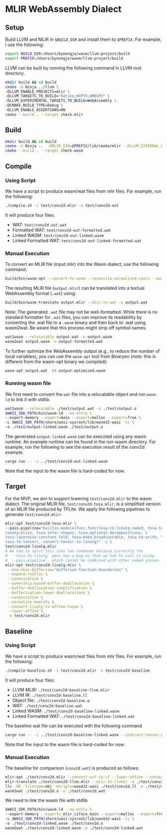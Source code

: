 # MLIR WebAssembly Dialect

## Setup

Build LLVM and MLIR in `$BUILD_DIR` and install them to `$PREFIX`.
For example, I use the following:
```sh
export BUILD_DIR=/Users/byeongje/wasm/llvm-project/build
export PREFIX=/Users/byeongje/wasm/llvm-project/build
```

LLVM can be built by running the following command in LLVM root directory.
```sh
mkdir build && cd build
cmake -G Ninja ../llvm \
-DLLVM_ENABLE_PROJECTS=mlir \
-DLLVM_TARGETS_TO_BUILD="Native;NVPTX;AMDGPU" \
-DLLVM_EXPERIMENTAL_TARGETS_TO_BUILD=WebAssembly \
-DCMAKE_BUILD_TYPE=Debug \
-DLLVM_ENABLE_ASSERTIONS=ON
cmake --build . --target check-mlir
```

## Build

```sh
mkdir build && cd build
cmake -G Ninja ..  -DMLIR_DIR=$PREFIX/lib/cmake/mlir  -DLLVM_EXTERNAL_LIT=$BUILD_DIR/bin/llvm-lit -DCMAKE_BUILD_TYPE=Debug 
cmake --build . --target check-wasm
```

## Compile

### Using Script

We have a script to produce wasm/wat files from mlir files. 
For example, run the following:
```sh
./compile.sh -i test/conv2d.mlir -o test/conv2d-out
```
It will produce four files:
- WAT: `test/conv2d-out.wat`
- Formatted WAT: `test/conv2d-out-formatted.wat`
- Linked WASM: `test/conv2d-out-linked.wasm`
- Linked Formatted WAT: `test/conv2d-out-linked-formatted.wat`

### Manual Execution

To convert an MLIR file (input.mlir) into the Wasm dialect, use the following
command:
```sh
build/bin/wasm-opt --convert-to-wasm --reconcile-unrealized-casts --wasm-finalize input.mlir -o output.mlir
```

The resulting MLIR file (`output.mlir`) can be translated into a textual
WebAssembly format (`.wat`) using:
```sh
build/bin/wasm-translate output.mlir --mlir-to-wat -o output.wat
```

Note: The generated `.wat` file may not be well-formatted. While there is no
standard formatter for `.wat` files, you can improve its readability by converting
the .wat file to a `.wasm` binary and then back to .wat using wasm2wat. Be aware
that this process might strip off symbol names.
```sh
wat2wasm --relocatable output.wat -o output.wasm
wasm2wat output.wasm -o output-formatted.wat
```

To further optimize the WebAssembly output (e.g., to reduce the number of local
variables), you can use the `wasm-opt` tool from Binaryen (note: this is different
from the wasm-opt binary we compiled):
```sh
wasm-opt output.wat -O4 output-optimized.wasm
```

### Running wasm file

We first need to convert the `wat` file into a relocatable object and run
`wasm-ld` to link it with stdlib.
```sh
wat2wasm --relocatable ./test/output.wat -o ./test/output.o
$WASI_SDK_PATH/bin/wasm-ld --no-entry \
--export-memory --export=main --export=malloc --export=free \
-L $WASI_SDK_PATH/share/wasi-sysroot/lib/wasm32-wasi -lc \
-o ./test/output-linked.wasm ./test/output.o
```

The generated `output-linked.wasm` can be executed using any wasm runtime. An
example runtime can be found in the run-wasm directory.  For example, run the
following to see the execution result of the conv2d example.
```sh
cargo run -- -i ../test/conv2d-out-linked.wasm
```
Note that the input to the wasm file is hard-coded for now.



## Target
For the MVP, we aim to support lowering `test/conv2d.mlir` to the wasm dialect.
The original MLIR file, `test/conv2d-tosa.mlir`, is a simplified version of an MLIR file produced by TFLite.
We apply the following pipelines to generate `test/conv2d.mlir`:
```sh
mlir-opt test/conv2d-tosa.mlir \
--pass-pipeline="builtin.module(func.func(tosa-to-linalg-named, tosa-to-linalg, \
canonicalize, tosa-infer-shapes, tosa-optional-decompositions, \
tosa-layerwise-constant-fold, tosa-make-broadcastable, tosa-to-arith, \
tosa-to-tensor), convert-tensor-to-linalg)" -o \
test/conv2d-linalg.mlir
# We had to split this into two commands because currently the
# `--tosa-to-linalg` pass has a bug so that we had to call it using
# `--pass-pipeline`, which cannot be combined with other named passes.
mlir-opt test/conv2d-linalg.mlir \
 --one-shot-bufferize="bufferize-function-boundaries" \
 --expand-realloc \
 --canonicalize \
 --ownership-based-buffer-deallocation \
 --buffer-deallocation-simplification \
 --bufferization-lower-deallocations \
 --canonicalize \
 --normalize-memrefs \
 --convert-linalg-to-affine-loops \
 --lower-affine \
 -o test/conv2d.mlir
```

## Baseline

### Using Script
We have a script to produce wasm/wat files from mlir files. 
For example, run the following:
```sh
./compile-baseline.sh -i test/conv2d.mlir -o test/conv2d-baseline
```
It will produce four files:
- LLVM MLIR: `./test/conv2d-baseline-llvm.mlir`
- LLVM IR: `./test/conv2d-baseline.ll`
- Object file: `./test/conv2d-baseline.o`
- WAT: `./test/conv2d-baseline.wat`
- Linked WASM: `./test/conv2d-baseline-linked.wasm`
- Linked Formatted WAT: `./test/conv2d-baseline-linked.wat`

The baseline wat file can be executed with the following command
```sh
cargo run -- -i ../test/conv2d-baseline-linked.wasm --indirect-tensor-pointer
```
Note that the input to the wasm file is hard-coded for now.

### Manual Execution


The baseline for comparison (`conv2d.wat`) is produced as follows:
```sh
mlir-opt ./test/conv2d.mlir --convert-scf-to-cf --lower-affine --convert-arith-to-llvm="index-bitwidth=32" --convert-func-to-llvm="index-bitwidth=32" --memref-expand --expand-strided-metadata --finalize-memref-to-llvm="index-bitwidth=32" --convert-to-llvm --reconcile-unrealized-casts -o ./test/conv2d-llvm.mlir
mlir-translate ./test/conv2d-llvm.mlir --mlir-to-llvmir -o ./test/conv2d.ll
llc -O0 -filetype=obj -mtriple=wasm32-wasi ./test/conv2d.ll -o ./test/conv2d.o
wasm2wat ./test/conv2d.o -o ./test/conv2d.wat
```

We need to link the wasm file with stdlib
```sh
$WASI_SDK_PATH/bin/wasm-ld --no-entry \
--export-memory --export=_mlir_ciface_main --export=malloc --export=free \
-L $WASI_SDK_PATH/share/wasi-sysroot/lib/wasm32-wasi -lc \
-o ./test/conv2d-linked.wasm ./test/conv2d.o
wasm2wat ./test/conv2d-linked.wasm -o ./test/conv2d-linked.wat
```
